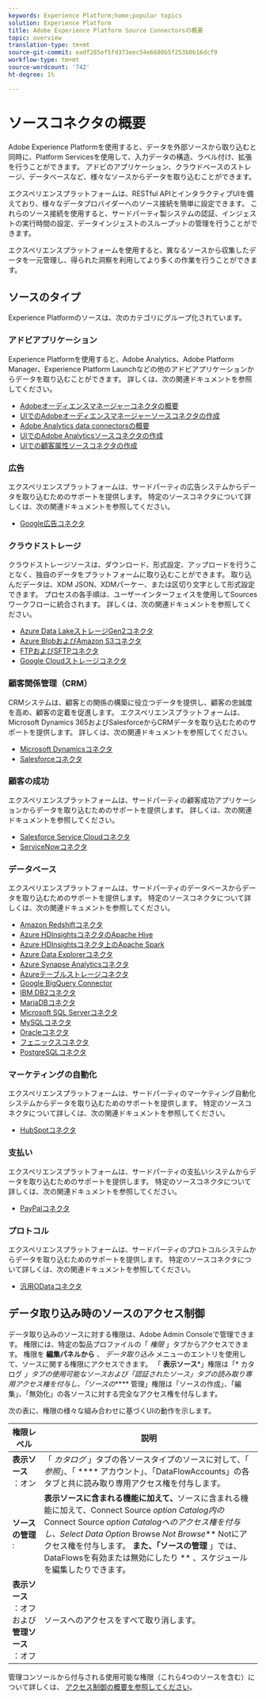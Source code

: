 ```yaml
---
keywords: Experience Platform;home;popular topics
solution: Experience Platform
title: Adobe Experience Platform Source Connectorsの概要
topic: overview
translation-type: tm+mt
source-git-commit: eadf285ef5fd373eec54e6680b5f253b0b16dcf9
workflow-type: tm+mt
source-wordcount: '742'
ht-degree: 1%

---
```



# ソースコネクタの概要

Adobe Experience Platformを使用すると、データを外部ソースから取り込むと同時に、Platform Servicesを使用して、入力データの構造、ラベル付け、拡張を行うことができます。 アドビのアプリケーション、クラウドベースのストレージ、データベースなど、様々なソースからデータを取り込むことができます。

エクスペリエンスプラットフォームは、RESTful APIとインタラクティブUIを備えており、様々なデータプロバイダーへのソース接続を簡単に設定できます。 これらのソース接続を使用すると、サードパーティ製システムの認証、インジェストの実行時間の設定、データインジェストのスループットの管理を行うことができます。

エクスペリエンスプラットフォームを使用すると、異なるソースから収集したデータを一元管理し、得られた洞察を利用してより多くの作業を行うことができます。

## ソースのタイプ

Experience Platformのソースは、次のカテゴリにグループ化されています。

### アドビアプリケーション

Experience Platformを使用すると、Adobe Analytics、Adobe Platform Manager、Experience Platform Launchなどの他のアドビアプリケーションからデータを取り込むことができます。 詳しくは、次の関連ドキュメントを参照してください。

- [Adobeオーディエンスマネージャーコネクタの概要](connectors/adobe-applications/audience-manager.md)
- [UIでのAdobeオーディエンスマネージャーソースコネクタの作成](./tutorials/ui/create/adobe-applications/audience-manager.md)
- [Adobe Analytics data connectorsの概要](connectors/adobe-applications/analytics.md)
- [UIでのAdobe Analyticsソースコネクタの作成](./tutorials/ui/create/adobe-applications/analytics.md)
- [UIでの顧客属性ソースコネクタの作成](./tutorials/ui/create/adobe-applications/customer-attributes.md)

### 広告

エクスペリエンスプラットフォームは、サードパーティの広告システムからデータを取り込むためのサポートを提供します。 特定のソースコネクタについて詳しくは、次の関連ドキュメントを参照してください。

- [Google広告コネクタ](connectors/advertising/ads.md)

### クラウドストレージ

クラウドストレージソースは、ダウンロード、形式設定、アップロードを行うことなく、独自のデータをプラットフォームに取り込むことができます。 取り込んだデータは、XDM JSON、XDMパーケー、または区切り文字として形式設定できます。 プロセスの各手順は、ユーザーインターフェイスを使用してSourcesワークフローに統合されます。 詳しくは、次の関連ドキュメントを参照してください。

- [Azure Data LakeストレージGen2コネクタ](connectors/cloud-storage/adls-gen2.md)
- [Azure BlobおよびAmazon S3コネクタ](connectors/cloud-storage/blob-s3.md)
- [FTPおよびSFTPコネクタ](connectors/cloud-storage/ftp-sftp.md)
- [Google Cloudストレージコネクタ](connectors/cloud-storage/google-cloud-storage.md)

### 顧客関係管理（CRM）

CRMシステムは、顧客との関係の構築に役立つデータを提供し、顧客の忠誠度を高め、顧客の定着を促進します。 エクスペリエンスプラットフォームは、Microsoft Dynamics 365およびSalesforceからCRMデータを取り込むためのサポートを提供します。 詳しくは、次の関連ドキュメントを参照してください。

- [Microsoft Dynamicsコネクタ](connectors/crm/ms-dynamics.md)
- [Salesforceコネクタ](connectors/crm/salesforce.md)

### 顧客の成功

エクスペリエンスプラットフォームは、サードパーティの顧客成功アプリケーションからデータを取り込むためのサポートを提供します。 詳しくは、次の関連ドキュメントを参照してください。

- [Salesforce Service Cloudコネクタ](connectors/customer-success/salesforce-service-cloud.md)
- [ServiceNowコネクタ](connectors/customer-success/servicenow.md)

### データベース

エクスペリエンスプラットフォームは、サードパーティのデータベースからデータを取り込むためのサポートを提供します。 特定のソースコネクタについて詳しくは、次の関連ドキュメントを参照してください。

- [Amazon Redshiftコネクタ](connectors/databases/redshift.md)
- [Azure HDInsightsコネクタのApache Hive](connectors/databases/hive.md)
- [Azure HDInsightsコネクタ上のApache Spark](connectors/databases/spark.md)
- [Azure Data Explorerコネクタ](connectors/databases/data-explorer.md)
- [Azure Synapse Analyticsコネクタ](connectors/databases/synapse-analytics.md)
- [Azureテーブルストレージコネクタ](connectors/databases/ats.md)
- [Google BigQuery Connector](connectors/databases/bigquery.md)
- [IBM DB2コネクタ](connectors/databases/ibm-db2.md)
- [MariaDBコネクタ](connectors/databases/mariadb.md)
- [Microsoft SQL Serverコネクタ](connectors/databases/sql-server.md)
- [MySQLコネクタ](connectors/databases/mysql.md)
- [Oracleコネクタ](connectors/databases/oracle.md)
- [フェニックスコネクタ](connectors/databases/phoenix.md)
- [PostgreSQLコネクタ](connectors/databases/postgres.md)

### マーケティングの自動化

エクスペリエンスプラットフォームは、サードパーティのマーケティング自動化システムからデータを取り込むためのサポートを提供します。 特定のソースコネクタについて詳しくは、次の関連ドキュメントを参照してください。

- [HubSpotコネクタ](connectors/marketing-automation/hubspot.md)

### 支払い

エクスペリエンスプラットフォームは、サードパーティの支払いシステムからデータを取り込むためのサポートを提供します。 特定のソースコネクタについて詳しくは、次の関連ドキュメントを参照してください。

- [PayPalコネクタ](connectors/payments/paypal.md)

### プロトコル

エクスペリエンスプラットフォームは、サードパーティのプロトコルシステムからデータを取り込むためのサポートを提供します。 特定のソースコネクタについて詳しくは、次の関連ドキュメントを参照してください。

- [汎用ODataコネクタ](connectors/protocols/odata.md)

## データ取り込み時のソースのアクセス制御

データ取り込みのソースに対する権限は、Adobe Admin Consoleで管理できます。 権限には、特定の製品プロファイルの「 *権限* 」タブからアクセスできます。 権限を **編集パネルから** 、 *データ取り込み* メニューのエントリを使用して、ソースに関する権限にアクセスできます。 「 **表示ソース***」権限は「* カタログ *」タブの使用可能なソースおよび「認証されたソース」タブの読み取り専用アクセス権を付与し、「ソースの***** 管理」権限は「ソースの作成」、「編集」、「無効化」の各ソースに対する完全なアクセス権を付与します。

次の表に、権限の様々な組み合わせに基づくUIの動作を示します。

| 権限レベル | 説明 |
| ---- | ----|
| **表示ソース** ：オン | 「 *カタログ* 」タブの各ソースタイプのソースに対して、「 *参照*」、「 **** アカウント」、「DataFlowAccounts」の各タブと共に読み取り専用アクセス権を付与します。 |
| **ソースの管理** : | **表示ソースに含まれる機能に加えて、**&#x200B;ソースに含まれる機能に加えて、Connect Source *option Catalog内の* Connect Source *option Catalogへのアクセス権を付与し、Select Data Option* Browse *Not Browse*** Notにアクセス権を付与します。 **また、「ソースの管理** 」では、DataFlowsを有効または無効にしたり ** 、スケジュールを編集したりできます。 |
| **表示ソース** ：オフおよび **管理ソース** ：オフ | ソースへのアクセスをすべて取り消します。 |

管理コンソールから付与される使用可能な権限（これら4つのソースを含む）について詳しくは、 [アクセス制御の概要を参照してください](../access-control/home.md)。
